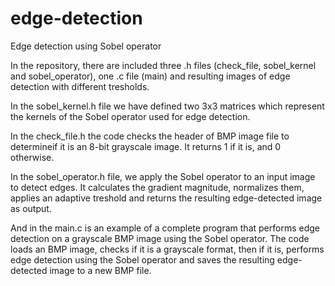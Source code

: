 # edge-detection
Edge detection using Sobel operator 

In the repository, there are included three .h files (check_file, sobel_kernel and sobel_operator), one .c file (main) and resulting images of edge detection with different tresholds.

In the sobel_kernel.h file we have defined two 3x3 matrices which represent the kernels of the Sobel operator used for edge detection.

In the check_file.h the code checks the header of BMP image file to determineif it is an 8-bit grayscale image. It returns 1 if it is, and 0 otherwise.

In the sobel_operator.h file, we apply the Sobel operator to an input image to detect edges. It calculates the gradient magnitude, normalizes them, applies an adaptive treshold and returns the resulting edge-detected image as output.

And in the main.c is an example of a complete program that performs edge detection on a grayscale BMP image using the Sobel operator. The code loads an BMP image, checks if it is a grayscale format, then if it is, performs edge detection using the Sobel operator and saves the resulting edge-detected image to a new BMP file.


